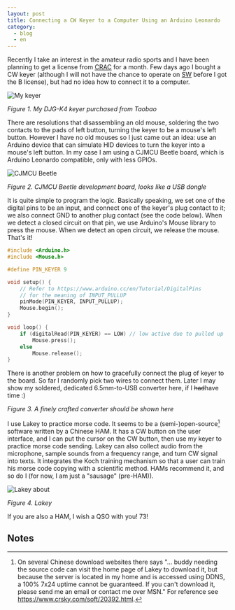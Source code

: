 ```yaml
---
layout: post
title: Connecting a CW Keyer to a Computer Using an Arduino Leonardo
category:
  - blog
  - en
---
```


Recently I take an interest in the amateur radio sports and I have been planning to get a license from [CRAC] for a month. Few days ago I bought a CW keyer (although I will not have the chance to operate on [SW] before I got the B license), but had no idea how to connect it to a computer.

[CRAC]: http://www.crac.org.cn/
[SW]:   https://en.wikipedia.org/wiki/Short_wave

![My keyer](assets/img/keyer.jpg)

_Figure 1. My DJG-K4 keyer purchased from Taobao_

There are resolutions that disassembling an old mouse, soldering the two contacts to the pads of left button, turning the keyer to be a mouse's left button. However I have no old mouses so I just came out an idea: use an Arduino device that can simulate HID devices to turn the keyer into a mouse's left button. In my case I am using a CJMCU Beetle board, which is Arduino Leonardo compatible, only with less GPIOs.

![CJMCU Beetle](assets/img/cjmcu-beetle.jpg)

_Figure 2. CJMCU Beetle development board, looks like a USB dongle_

It is quite simple to program the logic. Basically speaking, we set one of the digital pins to be an input, and connect one of the keyer's plug contact to it; we also connect GND to another plug contact (see the code below). When we detect a closed circuit on that pin, we use Arduino's Mouse library to press the mouse. When we detect an open circuit, we release the mouse. That's it!

```c
#include <Arduino.h>
#include <Mouse.h>

#define PIN_KEYER 9

void setup() {
    // Refer to https://www.arduino.cc/en/Tutorial/DigitalPins
    // for the meaning of INPUT_PULLUP
    pinMode(PIN_KEYER, INPUT_PULLUP);
    Mouse.begin();
}

void loop() {
    if (digitalRead(PIN_KEYER) == LOW) // low active due to pulled up
        Mouse.press();
    else
        Mouse.release();
}
```

There is another problem on how to gracefully connect the plug of keyer to the board. So far I randomly pick two wires to connect them. Later I may show my soldered, dedicated 6.5mm-to-USB converter here, if I ~~had~~have time :)

_Figure 3. A finely crafted converter should be shown here_

I use Lakey to practice morse code. It seems to be a (semi-)open-source[^1] software written by a Chinese HAM. It has a CW button on the user interface, and I can put the cursor on the CW button, then use my keyer to practice morse code sending. Lakey can also collect audio from the microphone, sample sounds from a frequency range, and turn CW signal into texts. It integrates the Koch training mechanism so that a user can train his morse code copying with a scientific method. HAMs recommend it, and so do I (for now, I am just a "sausage" (pre-HAM)).

![Lakey about](assets/img/lakey.png)

_Figure 4. Lakey_

If you are also a HAM, I wish a QSO with you! 73!

## Notes

[^1]: On several Chinese download websites there says "... buddy needing the source code can visit the home page of Lakey to download it, but because the server is located in my home and is accessed using DDNS, a 100% 7x24 uptime cannot be guaranteed. If you can't download it, please send me an email or contact me over MSN." For reference see https://www.crsky.com/soft/20392.html.
